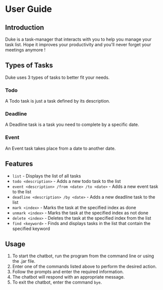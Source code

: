 # User Guide

## Introduction

Duke is a task-manager that interacts with you to help you manage your task list. 
Hope it improves your productivity and you'll never forget your meetings anymore !

## Types of Tasks 

Duke uses 3 types of tasks to better fit your needs.

### Todo

A Todo task is just a task defined by its description.

### Deadline

A Deadline task is a task you need to complete by a specific date.

### Event

An Event task takes place from a date to another date.

## Features

* `list` - Displays the list of all tasks
* `todo <description>` - Adds a new todo task to the list
* `event <description> /from <date> /to <date>` - Adds a new event task to the list
* `deadline <description> /by <date>` - Adds a new deadline task to the list
* `mark <index>` - Marks the task at the specified index as done
* `unmark <index>` - Marks the task at the specified index as not done
* `delete <index>` - Deletes the task at the specified index from the list
* `find <keyword>` - Finds and displays tasks in the list that contain the specified keyword

## Usage

1. To start the chatbot, run the program from the command line or using the .jar file.
2. Enter one of the commands listed above to perform the desired action.
3. Follow the prompts and enter the required information.
4. The chatbot will respond with an appropriate message.
5. To exit the chatbot, enter the command `bye`.

